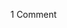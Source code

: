 <span class="commentheader">1 Comment</span>

<!-- <div class="commentdivider">
<span class="commentauthorbox">Posted by <a href="http://www.pascal.com/cgi-bin/mt/mt-comments.cgi?__mode=red&id=505">PHPAlien</a></span>
<span class="commentdatebox">Wednesday, November  6, 2002</span>
<span class="commenttimebox"> 8:44 AM</span>
</div>
<div class="commentbody">Cool, i love your background :-)</div> -->
